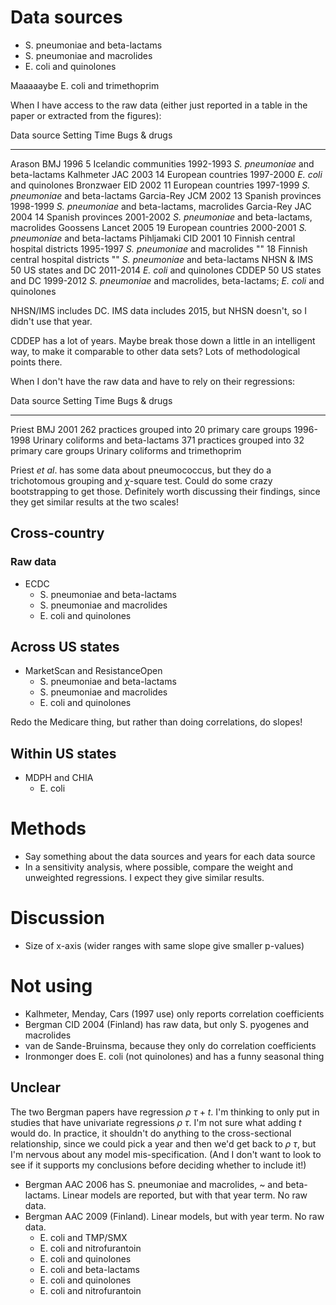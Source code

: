 # Data sources

- S. pneumoniae and beta-lactams
- S. pneumoniae and macrolides
- E. coli and quinolones

Maaaaaybe E. coli and trimethoprim

When I have access to the raw data (either just reported in a table in the paper or extracted from the figures):

Data source          Setting                               Time      Bugs & drugs
-----------          -------                               ----      ------------
Arason BMJ 1996      5 Icelandic communities               1992-1993 *S. pneumoniae* and beta-lactams
Kalhmeter JAC 2003   14 European countries                 1997-2000 *E. coli* and quinolones
Bronzwaer EID 2002   11 European countries                 1997-1999 *S. pneumoniae* and beta-lactams
Garcia-Rey JCM 2002  13 Spanish provinces                  1998-1999 *S. pneumoniae* and beta-lactams, macrolides
Garcia-Rey JAC 2004  14 Spanish provinces                  2001-2002 *S. pneumoniae* and beta-lactams, macrolides
Goossens Lancet 2005 19 European countries                 2000-2001 *S. pneumoniae* and beta-lactams
Pihljamaki CID 2001  10 Finnish central hospital districts 1995-1997 *S. pneumoniae* and macrolides
""                   18 Finnish central hospital districts ""        *S. pneumoniae* and beta-lactams
NHSN & IMS           50 US states and DC                   2011-2014 *E. coli* and quinolones
CDDEP                50 US states and DC                   1999-2012 *S. pneumoniae* and macrolides, beta-lactams; *E. coli* and quinolones

NHSN/IMS includes DC. IMS data includes 2015, but NHSN doesn't, so I didn't use
that year.

CDDEP has a lot of years. Maybe break those down a little in an intelligent
way, to make it comparable to other data sets? Lots of methodological points there.

When I don't have the raw data and have to rely on their regressions:

Data source         Setting                                           Time      Bugs & drugs
-----------         -------                                           ----      ------------
Priest BMJ 2001     262 practices grouped into 20 primary care groups 1996-1998 Urinary coliforms and beta-lactams
                    371 practices grouped into 32 primary care groups           Urinary coliforms and trimethoprim

Priest *et al*. has some data about pneumococcus, but they do a trichotomous
grouping and $\chi$-square test. Could do some crazy bootstrapping to get
those. Definitely worth discussing their findings, since they get similar
results at the two scales!

## Cross-country

### Raw data

- ECDC
    - S. pneumoniae and beta-lactams
    - S. pneumoniae and macrolides
    - E. coli and quinolones

## Across US states

- MarketScan and ResistanceOpen
    - S. pneumoniae and beta-lactams
    - S. pneumoniae and macrolides
    - E. coli and quinolones

Redo the Medicare thing, but rather than doing correlations, do slopes!

## Within US states

- MDPH and CHIA
    - E. coli

# Methods

- Say something about the data sources and years for each data source
- In a sensitivity analysis, where possible, compare the weight and unweighted regressions. I expect they give similar results.

# Discussion

- Size of x-axis (wider ranges with same slope give smaller p-values)

# Not using

- Kalhmeter, Menday, Cars (1997 use) only reports correlation coefficients
- Bergman CID 2004 (Finland) has raw data, but only S. pyogenes and macrolides
- van de Sande-Bruinsma, because they only do correlation coefficients
- Ironmonger does E. coli (not quinolones) and has a funny seasonal thing

## Unclear

The two Bergman papers have regression $\rho ~ \tau + t$. I'm thinking to only
put in studies that have univariate regressions $\rho ~ \tau$. I'm not sure
what adding $t$ would do. In practice, it shouldn't do anything to the
cross-sectional relationship, since we could pick a year and then we'd get back
to $\rho ~ \tau$, but I'm nervous about any model mis-specification. (And I
don't want to look to see if it supports my conclusions before deciding whether
to include it!)

- Bergman AAC 2006 has S. pneumoniae and macrolides, ~ and beta-lactams. Linear models are reported, but with that year term. No raw data.
- Bergman AAC 2009 (Finland). Linear models, but with year term. No raw data.
    - E. coli and TMP/SMX
    - E. coli and nitrofurantoin
    - E. coli and quinolones
    - E. coli and beta-lactams
    - E. coli and quinolones
    - E. coli and nitrofurantoin
